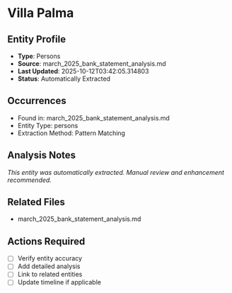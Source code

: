 # Villa Palma

## Entity Profile
- **Type**: Persons
- **Source**: march_2025_bank_statement_analysis.md
- **Last Updated**: 2025-10-12T03:42:05.314803
- **Status**: Automatically Extracted

## Occurrences
- Found in: march_2025_bank_statement_analysis.md
- Entity Type: persons
- Extraction Method: Pattern Matching

## Analysis Notes
*This entity was automatically extracted. Manual review and enhancement recommended.*

## Related Files
- march_2025_bank_statement_analysis.md

## Actions Required
- [ ] Verify entity accuracy
- [ ] Add detailed analysis
- [ ] Link to related entities
- [ ] Update timeline if applicable
